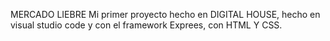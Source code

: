 MERCADO LIEBRE 
Mi primer proyecto  hecho en DIGITAL HOUSE, hecho en visual studio code y con el framework Exprees, con HTML Y CSS.